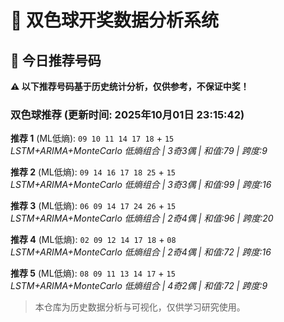 # 🎯 双色球开奖数据分析系统

<!-- BEGIN:recommendations -->
## 🎯 今日推荐号码

**⚠️ 以下推荐号码基于历史统计分析，仅供参考，不保证中奖！**

### 双色球推荐 (更新时间: 2025年10月01日 23:15:42)

**推荐 1** (ML低熵): `09 10 11 14 17 18` + `15`  
*LSTM+ARIMA+MonteCarlo 低熵组合 | 3奇3偶 | 和值:79 | 跨度:9*

**推荐 2** (ML低熵): `09 14 16 17 18 25` + `15`  
*LSTM+ARIMA+MonteCarlo 低熵组合 | 3奇3偶 | 和值:99 | 跨度:16*

**推荐 3** (ML低熵): `06 09 14 17 24 26` + `15`  
*LSTM+ARIMA+MonteCarlo 低熵组合 | 2奇4偶 | 和值:96 | 跨度:20*

**推荐 4** (ML低熵): `02 09 12 14 17 18` + `08`  
*LSTM+ARIMA+MonteCarlo 低熵组合 | 2奇4偶 | 和值:72 | 跨度:16*

**推荐 5** (ML低熵): `08 09 11 13 14 17` + `15`  
*LSTM+ARIMA+MonteCarlo 低熵组合 | 4奇2偶 | 和值:72 | 跨度:9*

<!-- END:recommendations -->


















































> 本仓库为历史数据分析与可视化，仅供学习研究使用。
